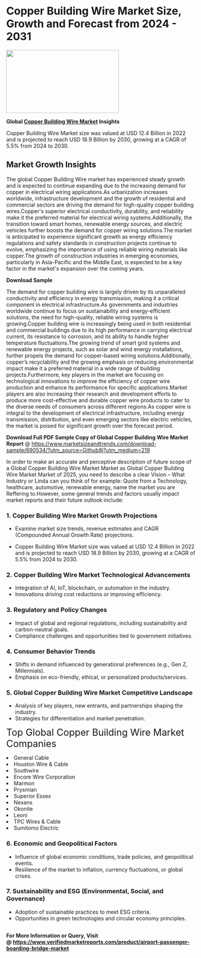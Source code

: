 <H1>Copper Building Wire Market Size, Growth and Forecast from 2024 - 2031</H1><img class="aligncenter size-medium wp-image-584254" src="https://thirdeyenews.in/wp-content/uploads/2024/09/Global-Market-Research-300x168.jpeg" alt="" width="300" height="168" /><p><strong>Global&nbsp;<a href="https://www.marketsizeandtrends.com/download-sample/690534/?utm_source=Github8j?utm_medium=219">Copper Building Wire Market</a> Insights</strong></p><p>Copper Building Wire Market size was valued at USD 12.4 Billion in 2022 and is projected to reach USD 18.9 Billion by 2030, growing at a CAGR of 5.5% from 2024 to 2030.</p><p><h2>Market Growth Insights</h2> <p>The global Copper Building Wire market has experienced steady growth and is expected to continue expanding due to the increasing demand for copper in electrical wiring applications.As urbanization increases worldwide, infrastructure development and the growth of residential and commercial sectors are driving the demand for high-quality copper building wires.Copper's superior electrical conductivity, durability, and reliability make it the preferred material for electrical wiring systems.Additionally, the transition toward smart homes, renewable energy sources, and electric vehicles further boosts the demand for copper wiring solutions.The market is anticipated to experience significant growth as energy efficiency regulations and safety standards in construction projects continue to evolve, emphasizing the importance of using reliable wiring materials like copper.The growth of construction industries in emerging economies, particularly in Asia-Pacific and the Middle East, is expected to be a key factor in the market's expansion over the coming years.</p> <p><strong>Download Sample</strong></p> <p>The demand for copper building wire is largely driven by its unparalleled conductivity and efficiency in energy transmission, making it a critical component in electrical infrastructure.As governments and industries worldwide continue to focus on sustainability and energy-efficient solutions, the need for high-quality, reliable wiring systems is growing.Copper building wire is increasingly being used in both residential and commercial buildings due to its high performance in carrying electrical current, its resistance to corrosion, and its ability to handle higher temperature fluctuations.The growing trend of smart grid systems and renewable energy projects, such as solar and wind energy installations, further propels the demand for copper-based wiring solutions.Additionally, copper’s recyclability and the growing emphasis on reducing environmental impact make it a preferred material in a wide range of building projects.Furthermore, key players in the market are focusing on technological innovations to improve the efficiency of copper wire production and enhance its performance for specific applications.Market players are also increasing their research and development efforts to produce more cost-effective and durable copper wire products to cater to the diverse needs of consumers across different regions.As copper wire is integral to the development of electrical infrastructure, including energy transmission, distribution, and even emerging sectors like electric vehicles, the market is poised for significant growth over the forecast period.<p><span class=""><strong>Download Full PDF Sample Copy of Global Copper Building Wire Market Report</strong> @ <a href="https://www.marketsizeandtrends.com/download-sample/690534/?utm_source=Github8j?utm_medium=219" target="_blank">https://www.marketsizeandtrends.com/download-sample/690534/?utm_source=Github8j?utm_medium=219</a></span></p><p>In order to make an accurate and perceptive description of future scope of a Global&nbsp;Copper Building Wire Market Market as Global&nbsp;Copper Building Wire Market Market of 2025, you need to describe a clear Vision &ndash; What Industry or Linda can you think of for example: Quote from a Technology, healthcare, automotive, renewable energy, name the market you are Reffering to.However, some general trends and factors usually impact market reports and their future outlook include:</p><h3>1.&nbsp;<strong>Copper Building Wire Market Growth Projections</strong></h3><ul><li>Examine market size trends, revenue estimates and CAGR (Compounded Annual Growth Rate) projections.</li><li><p>Copper Building Wire Market size was valued at USD 12.4 Billion in 2022 and is projected to reach USD 18.9 Billion by 2030, growing at a CAGR of 5.5% from 2024 to 2030.</p></li></ul><h3>2.&nbsp;<strong>Copper Building Wire Market Technological Advancements</strong></h3><ul><li>Integration of AI, IoT, blockchain, or automation in the industry.</li><li>Innovations driving cost reductions or improving efficiency.</li></ul><h3>3.&nbsp;<strong>Regulatory and Policy Changes</strong></h3><ul><li>Impact of global and regional regulations, including sustainability and carbon-neutral goals.</li><li>Compliance challenges and opportunities tied to government initiatives.</li></ul><h3>4.&nbsp;<strong>Consumer Behavior Trends</strong></h3><ul><li>Shifts in demand influenced by generational preferences (e.g., Gen Z, Millennials).</li><li>Emphasis on eco-friendly, ethical, or personalized products/services.</li></ul><h3>5.&nbsp;<strong>Global Copper Building Wire Market Competitive Landscape</strong></h3><ul><li>Analysis of key players, new entrants, and partnerships shaping the industry.</li><li>Strategies for differentiation and market penetration.</li></ul><p data-pm-slice="1 1 []"><span style="color: inherit; font-family: inherit; font-size: 25px;">Top Global Copper Building Wire Market Companies</span></p><div class="" data-test-id=""><p><li>General Cable</li><li> Houston Wire & Cable</li><li> Southwire</li><li> Encore Wire Corporation</li><li> Marmon</li><li> Prysmian</li><li> Superior Essex</li><li> Nexans</li><li> Okonite</li><li> Leoni</li><li> TPC Wires & Cable</li><li> Sumitomo Electric</li></p></div><h3>6.&nbsp;<strong>Economic and Geopolitical Factors</strong></h3><ul><li>Influence of global economic conditions, trade policies, and geopolitical events.</li><li>Resilience of the market to inflation, currency fluctuations, or global crises.</li></ul><h3>7.&nbsp;<strong>Sustainability and ESG (Environmental, Social, and Governance)</strong></h3><ul><li>Adoption of sustainable practices to meet ESG criteria.</li><li>Opportunities in green technologies and circular economy principles.</li></ul><h2><strong style="font-size: 14px;">For More Information or Query, Visit @&nbsp;</strong><a style="background-color: #ffffff; font-size: 14px;" href="https://www.marketsizeandtrends.com/report/copper-building-wire-market/" target="_blank">https://www.verifiedmarketreports.com/product/airport-passenger-boarding-bridge-market</a></h2>